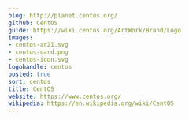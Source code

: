 ```yaml
---
blog: http://planet.centos.org/
github: CentOS
guide: https://wiki.centos.org/ArtWork/Brand/Logo
images:
- centos-ar21.svg
- centos-card.png
- centos-icon.svg
logohandle: centos
posted: true
sort: centos
title: CentOS
website: https://www.centos.org/
wikipedia: https://en.wikipedia.org/wiki/CentOS
---
```

